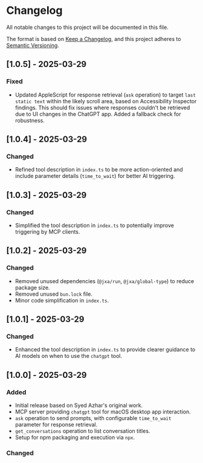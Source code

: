 # Changelog

All notable changes to this project will be documented in this file.

The format is based on [Keep a Changelog](https://keepachangelog.com/en/1.0.0/),
and this project adheres to [Semantic Versioning](https://semver.org/spec/v2.0.0.html).

## [1.0.5] - 2025-03-29

### Fixed
- Updated AppleScript for response retrieval (`ask` operation) to target `last static text` within the likely scroll area, based on Accessibility Inspector findings. This should fix issues where responses couldn't be retrieved due to UI changes in the ChatGPT app. Added a fallback check for robustness.

## [1.0.4] - 2025-03-29

### Changed
- Refined tool description in `index.ts` to be more action-oriented and include parameter details (`time_to_wait`) for better AI triggering.

## [1.0.3] - 2025-03-29

### Changed
- Simplified the tool description in `index.ts` to potentially improve triggering by MCP clients.

## [1.0.2] - 2025-03-29

### Changed
- Removed unused dependencies (`@jxa/run`, `@jxa/global-type`) to reduce package size.
- Removed unused `bun.lock` file.
- Minor code simplification in `index.ts`.

## [1.0.1] - 2025-03-29

### Changed
- Enhanced the tool description in `index.ts` to provide clearer guidance to AI models on when to use the `chatgpt` tool.

## [1.0.0] - 2025-03-29

### Added
- Initial release based on Syed Azhar's original work.
- MCP server providing `chatgpt` tool for macOS desktop app interaction.
- `ask` operation to send prompts, with configurable `time_to_wait` parameter for response retrieval.
- `get_conversations` operation to list conversation titles.
- Setup for npm packaging and execution via `npx`.

### Changed
